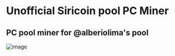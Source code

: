 # Unofficial Siricoin pool PC Miner
## PC pool miner for @alberiolima's pool
![image](https://user-images.githubusercontent.com/75716744/178106232-0688f4ca-fb8d-4412-8fac-ab5649b17da9.png)
